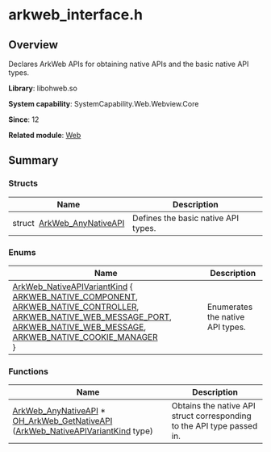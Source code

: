 # arkweb_interface.h


## Overview

Declares ArkWeb APIs for obtaining native APIs and the basic native API types.

**Library**: libohweb.so

**System capability**: SystemCapability.Web.Webview.Core

**Since**: 12

**Related module**: [Web](_web.md)


## Summary


### Structs

| Name| Description| 
| -------- | -------- |
| struct&nbsp;&nbsp;[ArkWeb_AnyNativeAPI](_ark_web___any_native_a_p_i.md) | Defines the basic native API types. | 


### Enums

| Name| Description| 
| -------- | -------- |
| [ArkWeb_NativeAPIVariantKind](_web.md#arkweb_nativeapivariantkind) {<br>[ARKWEB_NATIVE_COMPONENT](_web.md), [ARKWEB_NATIVE_CONTROLLER](_web.md), [ARKWEB_NATIVE_WEB_MESSAGE_PORT](_web.md), [ARKWEB_NATIVE_WEB_MESSAGE](_web.md),<br>[ARKWEB_NATIVE_COOKIE_MANAGER](_web.md)<br>} | Enumerates the native API types. | 


### Functions

| Name| Description| 
| -------- | -------- |
| [ArkWeb_AnyNativeAPI](_ark_web___any_native_a_p_i.md) \* [OH_ArkWeb_GetNativeAPI](_web.md#oh_arkweb_getnativeapi) ([ArkWeb_NativeAPIVariantKind](_web.md#arkweb_nativeapivariantkind) type) | Obtains the native API struct corresponding to the API type passed in. | 

